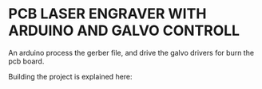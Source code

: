 # PCB LASER ENGRAVER WITH ARDUINO AND GALVO CONTROLL

An arduino process the gerber file, and drive the galvo drivers for burn the pcb board.

Building the project is explained here:



